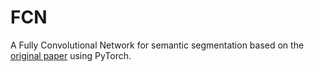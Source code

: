 # FCN
A Fully Convolutional Network for semantic segmentation based on the [original paper](https://arxiv.org/abs/1411.4038) using PyTorch.
